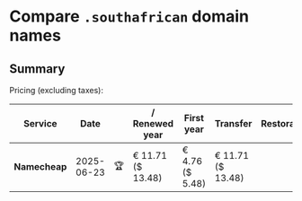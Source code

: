 # Compare `.southafrican` domain names

## Summary

Pricing (excluding taxes):

| Service | Date |  | / Renewed year | First year | Transfer | Restoration |
|--|--|--|--|--|--|--|
| **Namecheap** | 2025-06-23 | 🏆 | € 11.71<br>($ 13.48) | € 4.76<br>($ 5.48) | € 11.71<br>($ 13.48) |  |

